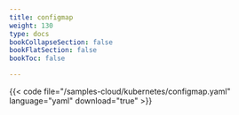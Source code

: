 ```yaml
---
title: configmap
weight: 130
type: docs
bookCollapseSection: false
bookFlatSection: false
bookToc: false

---
```


{{< code file="/samples-cloud/kubernetes/configmap.yaml" language="yaml" download="true" >}}
